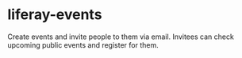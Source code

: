 liferay-events
==============

Create events and invite people to them via email. Invitees can check upcoming public events and register for them.

